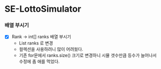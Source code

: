 # SE-LottoSimulator

### 배열 부시기

- [x]  Rank → int[] ranks 배열 부시기
    - List<Integer> ranks 로 변경
    - 컬렉션을 사용하려니 많이 어려웠다.
    - 기존 for문에서 ranks.size() 크기로 변경하니 시뮬 갯수만큼 등수가 늘어나서 수정에 좀 애를 먹었다.

